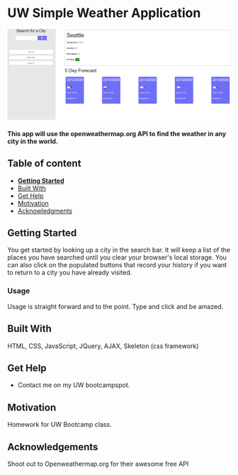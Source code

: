# UW Simple Weather Application

![overview](img\overview.png)

#### This app will use the openweathermap.org API to find the weather in any city in the world.

## Table of content

-   [**Getting Started**](#getting-started)
-   [Built With](#built-with)
-   [Get Help](#get-help)
-   [Motivation](#motivation)
-   [Acknowledgments](#acknowledgements)

## Getting Started

You get started by looking up a city in the search bar. It will keep a list of the places you have searched until you clear your browser's local storage. You can also click on the populated buttons that record your history if you want to return to a city you have already visited.

### Usage

Usage is straight forward and to the point. Type and click and be amazed.

## Built With

HTML, CSS, JavaScript, JQuery, AJAX, Skeleton (css framework)

## Get Help

-   Contact me on my UW bootcampspot.

## Motivation

Homework for UW Bootcamp class.

## Acknowledgements

Shoot out to Openweathermap.org for their awesome free API
